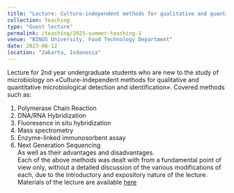 ```yaml
---
title: "Lecture: Culture-independent methods for qualitative and quantitative microbiological detection and identification"
collection: teaching
type: "Guest lecture"
permalink: /teaching/2023-summer-teaching-1
venue: "BINUS University, Food Technology Department"
date: 2023-06-12
location: "Jakarta, Indonesia"
---
```


Lecture for 2nd year undergraduate students who are new to the study of microbiology on «Culture-independent methods for qualitative and quantitative microbiological detection and identification». Covered methods such as:<br>
1. Polymerase Chain Reaction<br>
2. DNA/RNA Hybridization<br>
3. Fluoresence in situ hybridization<br>
4. Mass spectrometry<br>
5. Enzyme-linked immunosorbent assay<br>
6. Next Generation Sequencing<br>
As well as their advantages and disadvantages.<br>
Each of the above methods was dealt with from a fundamental point of view only, without a detailed discussion of the various modifications of each, due to the introductory and expository nature of the lecture.<br>
Materials of the lecture are available [here](http://iliapopov17.github.io/files/Lectures/Culture-independent_methods_for_qualitative_and_quantitative_microbiological_detection_and_identification.pdf)
